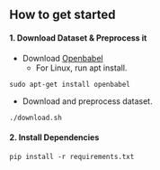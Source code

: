 ## How to get started ##

#### 1. Download Dataset & Preprocess it
- Download [Openbabel](http://openbabel.org/wiki/Category:Installation)
  - For Linux, run apt install.
  
```
sudo apt-get install openbabel
```
- Download and preprocess dataset.

```
./download.sh
```


#### 2. Install Dependencies

```
pip install -r requirements.txt
```
